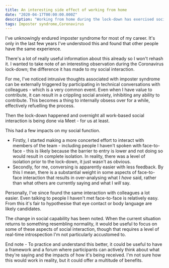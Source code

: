 ```yaml
---
title: An interesting side effect of working from home
date: "2020-04-17T00:00:00.000Z"
description: "Working from home during the lock-down has exercised social skills in a way more conducive to experimentation"
tags: Imposter syndrome,Coronavirus
---
```


I've unknowingly endured imposter syndrome for most of my career. It's only in the last few years I've understood this and found that other people have the same experience.

There's a lot of really useful information about this already so I won't rehash it. I wanted to take note of an interesting observation during the Coronavirus lock-down; the difference it has made to my social interaction.

For me, I've noticed intrusive thoughts associated with imposter syndrome can be externally triggered by participating in technical conversations with colleagues - which is a very common event. Even when I have value to contribute, it can result in a crippling social anxiety, inhibiting any ability to contribute. This becomes a thing to internally obsess over for a while, effectively refuelling the process.

Then the lock-down happened and overnight all work-based social interaction is being done via Meet - for us at least.

This had a few impacts on my social function.

- Firstly, I started making a more concerted effort to interact with members of the team - including people I haven't spoken with face-to-face - this is likely because the barrier to entry is lower and not doing so would result in complete isolation. In reality, there was a level of isolation prior to the lock-down, it just wasn't as obvious.
- Secondly, for me, conversing is apparently easier with less feedback. By this I mean, there is a substantial weight in some aspects of face-to-face interaction that results in over-analysing what I _have_ said, rather than what others are currently saying and what I _will_ say.

Personally, I've since found the same interaction with colleagues a lot easier. Even talking to people I haven't met face-to-face is relatively easy. From this it's fair to hypothesise that eye contact or body language are likely candidates.

The change in social capability has been noted. When the current situation returns to something resembling normality, it would be useful to focus on some of these aspects of social interaction, though that requires a level of real-time introspection I'm not particularly accustomed to.

End note - To practice and understand this better, it could be useful to have a framework and a forum where participants can actively think about what they're saying and the impacts of how it's being received. I'm not sure how this would work in reality, but it could offer a multitude of benefits.

